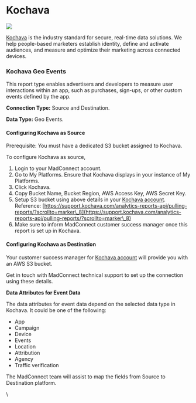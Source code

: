 # Kochava

![](https://lh7-us.googleusercontent.com/6hg2WJAszusHRA5jwrlt9JjKM\_2udaLPNXBFOwgrKp\_yacv\_wMlhYfzZLvDMPNrlSHuhnw6sQiytoYjKrCu\_-U-RRMiZSpF8YJjR2YQ4Veuq\_9uFiZH-uSscpKaGv0AVkqlLjNNYaN3mjXbqIE1pyw)

&#x20;[Kochava](https://www.kochava.com/) is the industry standard for secure, real-time data solutions. We help people-based marketers establish identity, define and activate audiences, and measure and optimize their marketing across connected devices.

### Kochava Geo Events&#x20;

This report type enables advertisers and developers to measure user interactions within an app, such as purchases, sign-ups, or other custom events defined by the app.&#x20;

**Connection Type:** Source and Destination.

**Data Type:** Geo Events.

#### Configuring Kochava as Source

Prerequisite: You must have a dedicated S3 bucket assigned to Kochava.

To configure Kochava as source,

1. Login to your MadConnect account.
2. Go to My Platforms. Ensure that Kochava displays in your instance of  My Platforms.
3. Click Kochava.
4. Copy Bucket Name, Bucket Region, AWS Access Key, AWS Secret Key.
5. Setup S3 bucket using above details in your [Kochava account](https://go.kochava.com/). Reference: [https://support.kochava.com/analytics-reports-api/pulling-reports/?scrollto=marker\_8](https://support.kochava.com/analytics-reports-api/pulling-reports/?scrollto=marker\_8)
6. Make sure to inform MadConnect customer success manager once this report is set up in Kochava.

#### Configuring Kochava as Destination

Your customer success manager for [Kochava account](https://go.kochava.com/) will provide you with an AWS S3 bucket.

Get in touch with MadConnect technical support to set up the connection using these details.

**Data Attributes for Event Data**

The data attributes for event data depend on the selected data type in Kochava. It could be one of the following:

* &#x20;App
* &#x20;Campaign
* &#x20;Device
* &#x20;Events
* &#x20;Location
* &#x20;Attribution
* &#x20;Agency
* &#x20;Traffic verification

The MadConnect team will assist  to map the fields from Source to Destination platform.

\
